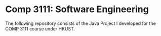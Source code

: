 # Comp 3111: Software Engineering
The following repository consists of the Java Project I developed for the COMP 3111 course under HKUST.